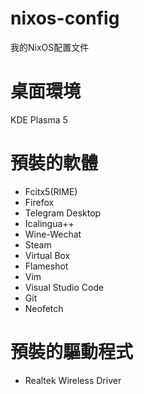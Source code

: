 # nixos-config
我的NixOS配置文件

# 桌面環境

KDE Plasma 5

# 預裝的軟體

- Fcitx5(RIME)
- Firefox
- Telegram Desktop
- Icalingua++
- Wine-Wechat
- Steam
- Virtual Box
- Flameshot
- Vim
- Visual Studio Code
- Git
- Neofetch

# 預裝的驅動程式

- Realtek Wireless Driver

